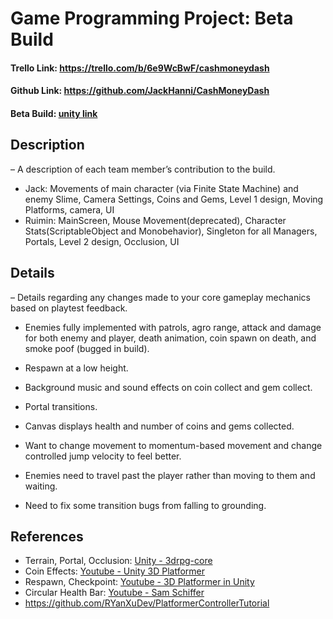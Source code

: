 # Game Programming Project: Beta Build
#### Trello Link: https://trello.com/b/6e9WcBwF/cashmoneydash 
#### Github Link: https://github.com/JackHanni/CashMoneyDash 
#### Beta Build: [unity link](https://play.unity.com/mg/other/webgl-builds-414377)


## Description 
– A description of each team member’s contribution to the build.
* Jack: Movements of main character (via Finite State Machine) and enemy Slime, Camera Settings, Coins and Gems, Level 1 design, Moving Platforms, camera, UI
* Ruimin: MainScreen, Mouse Movement(deprecated), Character Stats(ScriptableObject and Monobehavior), Singleton for all Managers, Portals, Level 2 design, Occlusion, UI 

## Details 
– Details regarding any changes made to your core gameplay mechanics based on playtest feedback.

* Enemies fully implemented with patrols, agro range, attack and damage for both enemy and player, death animation, coin spawn on death, and smoke poof (bugged in build).

* Respawn at a low height.

* Background music and sound effects on coin collect and gem collect.

* Portal transitions.

* Canvas displays health and number of coins and gems collected.

* Want to change movement to momentum-based movement and change controlled jump velocity to feel better.

* Enemies need to travel past the player rather than moving to them and waiting.

* Need to fix some transition bugs from falling to grounding.


## References
- Terrain, Portal, Occlusion: [Unity - 3drpg-core](https://learn.u3d.cn/tutorial/3drpg-core)
- Coin Effects: [Youtube - Unity 3D Platformer](https://www.youtube.com/playlist?list=PLiyfvmtjWC_V_H-VMGGAZi7n5E0gyhc37)
- Respawn, Checkpoint: [Youtube - 3D Platformer in Unity](https://www.youtube.com/watch?v=MxEgXOWBNFA&list=PLkp23zg4CAMV8fcsUYX1EwihX7WXhFH6N&index=20)
- Circular Health Bar: [Youtube - Sam Schiffer](https://www.youtube.com/watch?v=V5h2ClMUguQ)
- https://github.com/RYanXuDev/PlatformerControllerTutorial 
